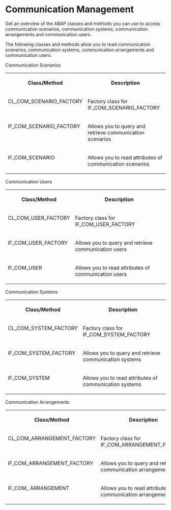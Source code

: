 <!-- loiof522dec53a7441adbfec4d5eefc338c8 -->

# Communication Management

Get an overview of the ABAP classes and methods you can use to access communication scenarios, communication systems, communication arrangements and communication users.

The following classes and methods allow you to read communication scenarios, communication systems, communication arrangements and communication users.

<a name="loiof522dec53a7441adbfec4d5eefc338c8__table_mt5_x1w_z4b"/>Communication Scenarios


<table>
<tr>
<th valign="top">

Class/Method



</th>
<th valign="top">

Description



</th>
</tr>
<tr>
<td valign="top">

CL\_COM\_SCENARIO\_FACTORY



</td>
<td valign="top">

Factory class for IF\_COM\_SCENARIO\_FACTORY



</td>
</tr>
<tr>
<td valign="top">

IF\_COM\_SCENARIO\_FACTORY



</td>
<td valign="top">

Allows you to query and retrieve communication scenarios



</td>
</tr>
<tr>
<td valign="top">

IF\_COM\_SCENARIO



</td>
<td valign="top">

Allows you to read attributes of communication scenarios



</td>
</tr>
</table>

<a name="loiof522dec53a7441adbfec4d5eefc338c8__table_wnr_bcw_z4b"/>Communication Users


<table>
<tr>
<th valign="top">

Class/Method



</th>
<th valign="top">

Description



</th>
</tr>
<tr>
<td valign="top">

CL\_COM\_USER\_FACTORY



</td>
<td valign="top">

Factory class for IF\_COM\_USER\_FACTORY



</td>
</tr>
<tr>
<td valign="top">

IF\_COM\_USER\_FACTORY



</td>
<td valign="top">

Allows you to query and retrieve communication users



</td>
</tr>
<tr>
<td valign="top">

IF\_COM\_USER



</td>
<td valign="top">

Allows you to read attributes of communication users



</td>
</tr>
</table>

<a name="loiof522dec53a7441adbfec4d5eefc338c8__table_bjz_5dw_z4b"/>Communication Systems


<table>
<tr>
<th valign="top">

Class/Method



</th>
<th valign="top">

Description



</th>
</tr>
<tr>
<td valign="top">

CL\_COM\_SYSTEM\_FACTORY



</td>
<td valign="top">

Factory class for IF\_COM\_SYSTEM\_FACTORY



</td>
</tr>
<tr>
<td valign="top">

IF\_COM\_SYSTEM\_FACTORY



</td>
<td valign="top">

Allows you to query and retrieve communication systems



</td>
</tr>
<tr>
<td valign="top">

IF\_COM\_SYSTEM



</td>
<td valign="top">

Allows you to read attributes of communication systems



</td>
</tr>
</table>

<a name="loiof522dec53a7441adbfec4d5eefc338c8__table_j5n_jhw_z4b"/>Communication Arrangements


<table>
<tr>
<th valign="top">

Class/Method



</th>
<th valign="top">

Description



</th>
</tr>
<tr>
<td valign="top">

CL\_COM\_ARRANGEMENT\_FACTORY



</td>
<td valign="top">

Factory class for IF\_COM\_ARRANGEMENT\_FACTORY



</td>
</tr>
<tr>
<td valign="top">

IF\_COM\_ARRANGEMENT\_FACTORY



</td>
<td valign="top">

Allows you to query and retrieve communication arrangements



</td>
</tr>
<tr>
<td valign="top">

IF\_COM\_ ARRANGEMENT



</td>
<td valign="top">

Allows you to read attributes of communication arrangements



</td>
</tr>
</table>

